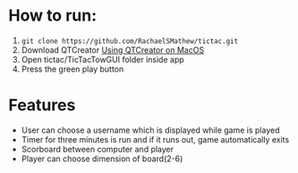 # How to run:
1. `git clone https://github.com/RachaelSMathew/tictac.git`
2. Download QTCreator [Using QTCreator on MacOS](https://web.stanford.edu/dept/cs_edu/resources/qt/install-mac)
3. Open tictac/TicTacTowGUI folder inside app
4. Press the green play button 

# Features 
- User can choose a username which is displayed while game is played
- Timer for three minutes is run and if it runs out, game automatically exits
- Scorboard between computer and player
- Player can choose dimension of board(2-6)

